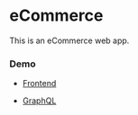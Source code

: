 # eCommerce
This is an eCommerce web app.

### Demo 
+ [Frontend](https://gogonjo.herokuapp.com/)

+ [GraphQL](https://gogonjo-graphql.caffeines.now.sh/)